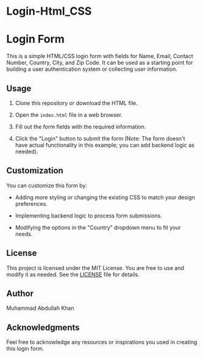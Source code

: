 ﻿# Login-Html_CSS
# Login Form

This is a simple HTML/CSS login form with fields for Name, Email, Contact Number, Country, City, and Zip Code. It can be used as a starting point for building a user authentication system or collecting user information.

## Usage

1. Clone this repository or download the HTML file.

2. Open the `index.html` file in a web browser.

3. Fill out the form fields with the required information.

4. Click the "Login" button to submit the form (Note: The form doesn't have actual functionality in this example; you can add backend logic as needed).

## Customization

You can customize this form by:

- Adding more styling or changing the existing CSS to match your design preferences.

- Implementing backend logic to process form submissions.

- Modifying the options in the "Country" dropdown menu to fit your needs.

## License

This project is licensed under the MIT License. You are free to use and modify it as needed. See the [LICENSE](LICENSE) file for details.

## Author

Muhammad Abdullah Khan

## Acknowledgments

Feel free to acknowledge any resources or inspirations you used in creating this login form.

